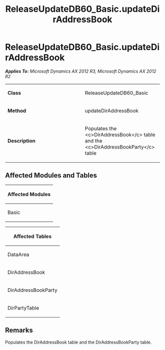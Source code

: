 ﻿---
title: ReleaseUpdateDB60_Basic.updateDirAddressBook
TOCTitle: ReleaseUpdateDB60_Basic.updateDirAddressBook
ms:assetid: 09db5892-8b9b-7c55-5eb5-877dbcd7df66
ms:mtpsurl: https://msdn.microsoft.com/en-us/library/JJ735601(v=AX.60)
ms:contentKeyID: 49706511
ms.date: 05/18/2015
mtps_version: v=AX.60
---

# ReleaseUpdateDB60\_Basic.updateDirAddressBook 


_**Applies To:** Microsoft Dynamics AX 2012 R3, Microsoft Dynamics AX 2012 R2_

<table>
<colgroup>
<col style="width: 50%" />
<col style="width: 50%" />
</colgroup>
<tbody>
<tr class="odd">
<td><p><strong>Class</strong></p></td>
<td><p>ReleaseUpdateDB60_Basic</p></td>
</tr>
<tr class="even">
<td><p><strong>Method</strong></p></td>
<td><p>updateDirAddressBook</p></td>
</tr>
<tr class="odd">
<td><p><strong>Description</strong></p></td>
<td><p>Populates the &lt;c&gt;DirAddressBook&lt;/c&gt; table and the &lt;c&gt;DirAddressBookParty&lt;/c&gt; table</p></td>
</tr>
</tbody>
</table>


## Affected Modules and Tables

<table>
<colgroup>
<col style="width: 100%" />
</colgroup>
<thead>
<tr class="header">
<th><p>Affected Modules</p></th>
</tr>
</thead>
<tbody>
<tr class="odd">
<td><p>Basic</p></td>
</tr>
</tbody>
</table>


<table>
<colgroup>
<col style="width: 100%" />
</colgroup>
<thead>
<tr class="header">
<th><p>Affected Tables</p></th>
</tr>
</thead>
<tbody>
<tr class="odd">
<td><p>DataArea</p></td>
</tr>
<tr class="even">
<td><p>DirAddressBook</p></td>
</tr>
<tr class="odd">
<td><p>DirAddressBookParty</p></td>
</tr>
<tr class="even">
<td><p>DirPartyTable</p></td>
</tr>
</tbody>
</table>


## Remarks

Populates the DirAddressBook table and the DirAddressBookParty table.

  


